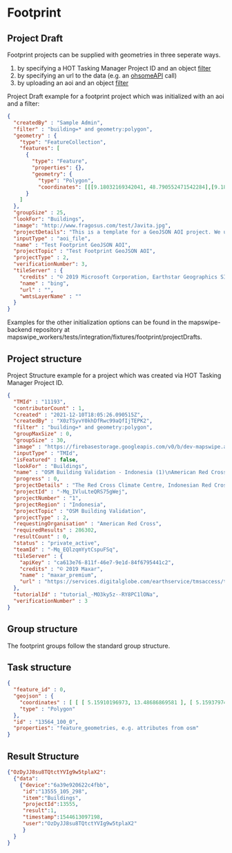 # Footprint

## Project Draft

Footprint projects can be supplied with geometries in three seperate ways. 
1. by specifying a HOT Tasking Manager Project ID and an object [filter](https://docs.ohsome.org/ohsome-api/v1/filter.html)
2. by specifying an url to the data (e.g. an [ohsomeAPI](https://docs.ohsome.org/ohsome-api/v1/) call)
3. by uploading an aoi and an object [filter](https://docs.ohsome.org/ohsome-api/v1/filter.html)


Project Draft example for a footprint project which was initialized with an aoi and a filter:
```json
{
  "createdBy" : "Sample Admin",
  "filter" : "building=* and geometry:polygon",
  "geometry" : {
    "type": "FeatureCollection",
    "features": [
      {
        "type": "Feature",
        "properties": {},
        "geometry": {
          "type": "Polygon",
          "coordinates": [[[9.18032169342041, 48.790552471542284],[9.187102317810059,48.790552471542284],[9.187102317810059,48.79407236257656],[9.18032169342041,48.79407236257656],[9.18032169342041,48.790552471542284]]]}
      }
    ]
  },
  "groupSize" : 25,
  "lookFor": "Buildings",
  "image": "http://www.fragosus.com/test/Javita.jpg",
  "projectDetails": "This is a template for a GeoJSON AOI project. We use Bing as the tile server.",
  "inputType" : "aoi_file",
  "name" : "Test Footprint GeoJSON AOI",
  "projectTopic" : "Test Footprint GeoJSON AOI",
  "projectType" : 2,
  "verificationNumber": 3,
  "tileServer" : {
    "credits" : "© 2019 Microsoft Corporation, Earthstar Geographics SIO",
    "name" : "bing",
    "url" : "",
    "wmtsLayerName" : ""
  }
}
```
Examples for the other initialization options can be found in the mapswipe-backend repository at mapswipe_workers/tests/integration/fixtures/footprint/projectDrafts.

## Project structure

Project Structure example for a project which was created via HOT Tasking Manager Project ID.
```json
{
  "TMId" : "11193",
  "contributorCount" : 1,
  "created" : "2021-12-10T18:05:26.090515Z",
  "createdBy" : "X0zTSyvY0khDfRwc99aQfIjTEPK2",
  "filter" : "building=* and geometry:polygon",
  "groupMaxSize" : 0,
  "groupSize" : 30,
  "image" : "https://firebasestorage.googleapis.com/v0/b/dev-mapswipe.appspot.com/o/projectImages%2Fimage.jpeg?alt=media&token=c57beac5-6c6f-4d8f-85e5-9543e5bbeeab",
  "inputType" : "TMId",
  "isFeatured" : false,
  "lookFor" : "Buildings",
  "name" : "OSM Building Validation - Indonesia (1)\nAmerican Red Cross",
  "progress" : 0,
  "projectDetails" : "The Red Cross Climate Centre, Indonesian Red Cross (Palang Merah Indonesia/PMI), IFRC, British Red Cross and Australian Red Cross are implementing a programme where the data contributed will be used by the Red Cross to assist in forecasting future disaster impacts, by knowing in advance what is likely to be impacted and its exposure and vulnerability. The information will help implementation of early action activities to take place before a disaster strikes, contributing to reduce risk, prepare for effective response and ultimately to strengthen community resilience.",
  "projectId" : "-Mq_IVluLteQRS75gWej",
  "projectNumber" : "1",
  "projectRegion" : "Indonesia",
  "projectTopic" : "OSM Building Validation",
  "projectType" : 2,
  "requestingOrganisation" : "American Red Cross",
  "requiredResults" : 286302,
  "resultCount" : 0,
  "status" : "private_active",
  "teamId" : "-Mq_EQlzqmYytCspuFSq",
  "tileServer" : {
    "apiKey" : "ca613e76-811f-46e7-9e1d-84f6795441c2",
    "credits" : "© 2019 Maxar",
    "name" : "maxar_premium",
    "url" : "https://services.digitalglobe.com/earthservice/tmsaccess/tms/1.0.0/DigitalGlobe%3AImageryTileService@EPSG%3A3857@jpg/{z}/{x}/{y}.jpg?connectId={key}"
  },
  "tutorialId" : "tutorial_-MO3ky5z--RY8PC1lONa",
  "verificationNumber" : 3
}
```


## Group structure

The footprint groups follow the standard group structure.

## Task structure

```json
{
  "feature_id" : 0,
  "geojson" : {
    "coordinates" : [ [ [ 5.15910196973, 13.48686869581 ], [ 5.15937974751, 13.48686869581 ], [ 5.15937974751, 13.48742425137 ], [ 5.15910196973, 13.48742425137 ], [ 5.15910196973, 13.48686869581 ] ] ],
    "type" : "Polygon"
  },
  "id" : "13564_100_0",
  "properties": "feature_geometries, e.g. attributes from osm"
}
```

## Result Structure
```json
{"OzDyJJ8su8TQtctYVIg9w5tplaX2":
  {"data":
    {"device":"6a39e920622c4fbb",
     "id":"13555_105_298",
     "item":"Buildings",
     "projectId":13555,
     "result":1,
     "timestamp":1544613097198,
     "user":"OzDyJJ8su8TQtctYVIg9w5tplaX2"
     }
  }
}
```
